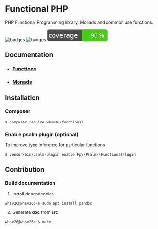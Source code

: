 # Functional PHP
PHP Functional Programming library. Monads and common use functions.

![badges](https://shepherd.dev/github/whsv26/functional/coverage.svg)
![badges](https://shepherd.dev/github/whsv26/functional/level.svg)
![badges](phpunit-coverage.svg)

## Documentation
- ### [Functions](doc/Functions.md)
- ### [Monads](doc/Monads.md)


## Installation

### Composer 

```console
$ composer require whsv26/functional
```

### Enable psalm plugin (optional)
To improve type inference for particular functions

```console
$ vendor/bin/psalm-plugin enable Fp\\Psalm\\FunctionalPlugin
```


## Contribution

### Build documentation

1) Install dependencies
  ```console
  whsv26@whsv26:~$ sudo apt install pandoc
  ```

2) Generate **doc** from **src**
  ```console
  whsv26@whsv26:~$ make
  ```
